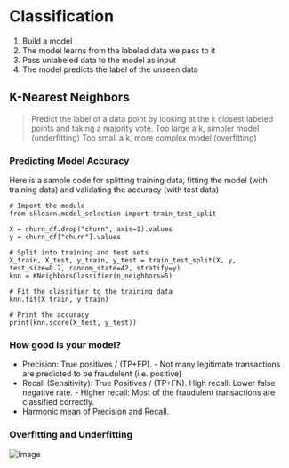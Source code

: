 # Classification

1. Build a model
2. The model learns from the labeled data we pass to it
3. Pass unlabeled data to the model as input
4. The model predicts the label of the unseen data

## K-Nearest Neighbors

> Predict the label of a data point by looking at the k closest labeled points and taking a majority vote.
> Too large a k, simpler model (underfitting)
> Too small a k, more complex model (overfitting)

### Predicting Model Accuracy
Here is a sample code for splitting training data, fitting the model (with training data) and validating the accuracy (with test data)
```
# Import the module
from sklearn.model_selection import train_test_split

X = churn_df.drop("churn", axis=1).values
y = churn_df["churn"].values

# Split into training and test sets
X_train, X_test, y_train, y_test = train_test_split(X, y, test_size=0.2, random_state=42, stratify=y)
knn = KNeighborsClassifier(n_neighbors=5)

# Fit the classifier to the training data
knn.fit(X_train, y_train)

# Print the accuracy
print(knn.score(X_test, y_test))
```
### How good is your model?
- Precision: True positives / (TP+FP).
      - Not many legitimate transactions are predicted to be fraudulent (i.e. positive)
- Recall (Sensitivity): True Positives / (TP+FN). High recall: Lower false negative rate.
      - Higher recall: Most of the fraudulent transactions are classified correctly.
- Harmonic mean of Precision and Recall.

### Overfitting and Underfitting

![image](https://github.com/jeyabalajis/supervised_learning_scikit_learn/assets/15995686/323addc3-6526-4de7-8993-30fa5e18331b)
